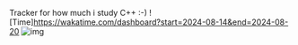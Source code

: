 Tracker for how much i study C++ :-)
![Time]https://wakatime.com/dashboard?start=2024-08-14&end=2024-08-20
![img](https://brandslogos.com/wp-content/uploads/thumbs/aphex-twin-logo-vector.svg)

